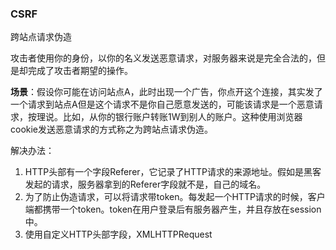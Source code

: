 ### CSRF

跨站点请求伪造

攻击者使用你的身份，以你的名义发送恶意请求，对服务器来说是完全合法的，但是却完成了攻击者期望的操作。

**场景**：假设你可能在访问站点A，此时出现一个广告，你点开这个连接，其实发了一个请求到站点A但是这个请求不是你自己愿意发送的，可能该请求是一个恶意请求，按理说。比如，从你的银行账户转账1W到别人的账户。这种使用浏览器cookie发送恶意请求的方式称之为跨站点请求伪造。



解决办法：

1. HTTP头部有一个字段Referer，它记录了HTTP请求的来源地址。假如是黑客发起的请求，服务器拿到的Referer字段就不是，自己的域名。
2. 为了防止伪造请求，可以将请求带token。每发起一个HTTP请求的时候，客户端都携带一个token。token在用户登录后有服务器产生，并且存放在session中。
3. 使用自定义HTTP头部字段，XMLHTTPRequest